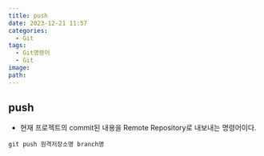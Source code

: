 ```yaml
---
title: push
date: 2023-12-21 11:57
categories:
  - Git
tags:
  - Git명령어
  - Git
image: 
path:
---
```


## push
+ 현재 프로젝트의 commit된 내용을 Remote Repository로 내보내는 명령어이다.

```git
git push 원격저장소명 branch명
```
